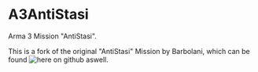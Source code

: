 # A3AntiStasi
Arma 3 Mission "AntiStasi".

This is a fork of the original "AntiStasi" Mission by Barbolani, which can be found ![here on github aswell](https://github.com/A3Antistasi/antistasiofficial).
